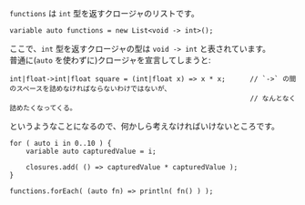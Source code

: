 
`functions` は `int` 型を返すクロージャのリストです。

```
variable auto functions = new List<void -> int>();
```
  
ここで、`int` 型を返すクロージャの型は `void -> int` と表されています。  
普通に(`auto` を使わずに)クロージャを宣言してしまうと:

```
int|float->int|float square = (int|float x) => x * x;      // `->` の間のスペースを詰めなければならないわけではないが、
                                                           // なんとなく詰めたくなってくる。
```

というようなことになるので、何かしら考えなければいけないところです。

```
for ( auto i in 0..10 ) {
    variable auto capturedValue = i;
    
    closures.add( () => capturedValue * capturedValue );
}
```

```
functions.forEach( (auto fn) => println( fn() ) );
```
